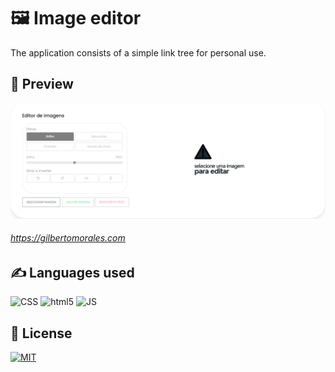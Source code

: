 
# 🖼 Image editor

The application consists of a simple link tree for personal use.

## 🤳 Preview
<p> <img alt="Web" src="https://github.com/eumorales/eumorales/blob/main/preview/image-editor-web.png" /></p>

###### https://gilbertomorales.com

## ✍ Languages used
<img alt="CSS" src="https://img.shields.io/badge/CSS3-%231572B6.svg?style=flat-square&logo=css3&logoColor=white" /> <img alt="html5" src="https://img.shields.io/badge/-HTML5-E34F26?style=flat-square&logo=html5&logoColor=white" /> <img alt="JS" src="https://img.shields.io/badge/JavaScript-F7DF1E?logo=JavaScript&logoColor=000&style=flat-square" />

## 📄 License
<a href="https://github.com/eumorales/image-editor/blob/main/LICENSE" target="_blank"><img alt="MIT" src="https://img.shields.io/badge/license-MIT-blue" />
		
